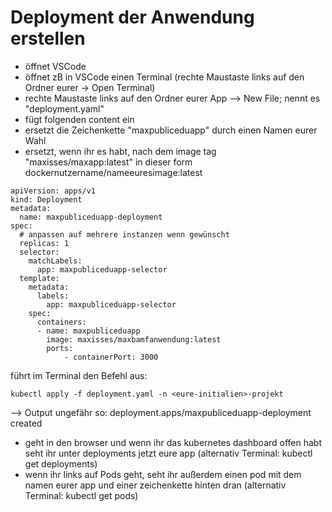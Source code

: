 # Deployment der Anwendung erstellen

* öffnet VSCode
* öffnet zB in VSCode einen Terminal \(rechte Maustaste links auf den Ordner eurer -&gt; Open Terminal\) 
* rechte Maustaste links auf den Ordner eurer App --&gt; New File; nennt es "deployment.yaml"
* fügt folgenden content ein
* ersetzt die Zeichenkette "maxpubliceduapp" durch einen Namen eurer Wahl
* ersetzt, wenn ihr es habt, nach dem image tag "maxisses/maxapp:latest" in dieser form dockernutzername/nameeuresimage:latest

```text
apiVersion: apps/v1
kind: Deployment
metadata:
  name: maxpubliceduapp-deployment
spec:
  # anpassen auf mehrere instanzen wenn gewünscht
  replicas: 1
  selector: 
    matchLabels:
      app: maxpubliceduapp-selector
  template:
    metadata:
      labels:
        app: maxpubliceduapp-selector
    spec:
      containers:
      - name: maxpubliceduapp
        image: maxisses/maxbamfanwendung:latest
        ports:
            - containerPort: 3000
```

führt im Terminal den Befehl aus:

```text
kubectl apply -f deployment.yaml -n <eure-initialien>-projekt
```

--&gt; Output ungefähr so: deployment.apps/maxpubliceduapp-deployment created

* geht in den browser und wenn ihr das kubernetes dashboard offen habt seht ihr unter deployments jetzt eure app \(alternativ Terminal: kubectl get deployments\)
* wenn ihr links auf Pods geht, seht ihr außerdem einen pod mit dem namen eurer app und einer zeichenkette hinten dran \(alternativ Terminal: kubectl get pods\)

